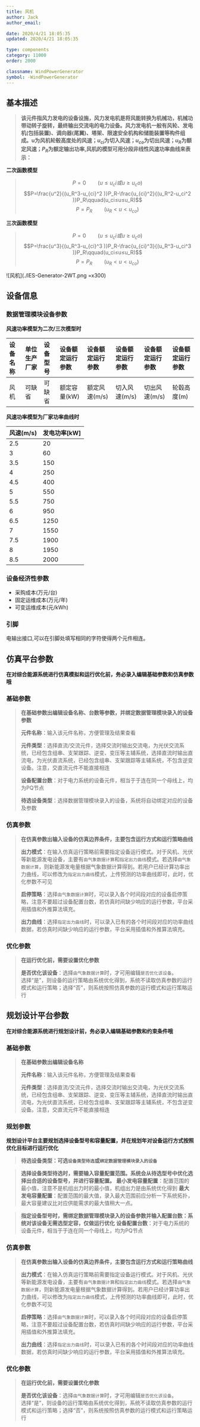 ```yaml
---
title: 风机
author: Jack
author_email:

date: 2020/4/21 18:05:35
updated: 2020/4/21 18:05:35

type: components
category: 11000
order: 2000

classname: WindPowerGenerator
symbol: -WindPowerGenerator
---
```

## 基本描述

> **该元件指风力发电的设备设施，风力发电机是将风能转换为机械功，机械功带动转子旋转，最终输出交流电的电力设备。风力发电机一般有风轮、发电机(包括装置)、调向器(尾翼)、塔架、限速安全机构和储能装置等构件组成。u为风机轮毂高度处的风速；$u_{ci}$为切入风速；$u_{co}$为切出风速；$u_R$为额定风速；$P_R$为额定输出功率,风机的模型可用分段非线性风速功率曲线来表示：**

**二次函数模型**
> $$P=0\qquad(u≤u_ci 或u≥u_co )$$
> $$P=\frac{u^2}{(u_R^3-u_{ci}^2 )}P_R-\frac{u_{ci}^2}{(u_R^2-u_ci^2 )}P_R\qquad(u_ci≤u≤u_R)$$
> $$P=P_R\qquad(u_R<u<u_{co} )$$

**三次函数模型**
> $$P=0\qquad(u≤u_ci 或u≥u_co )$$
> $$P=\frac{u^3}{(u_R^3-u_{ci}^3 )}P_R-\frac{u_{ci}^3}{(u_R^3-u_ci^3 )}P_R\qquad(u_ci≤u≤u_R)$$
> $$P=P_R\qquad(u_R<u<u_{co} )$$

![风机](./IES-Generator-2WT.png =x300)

## 设备信息

### 数据管理模块设备参数

**风速功率模型为二次/三次模型时**

| 设备名称 | 单位生产厂家 | 设备型号 | 设备额定运行参数 | 设备额定运行参数 | 设备额定运行参数 | 设备额定运行参数 | 设备额定运行参数 |
| :--- | :--- | :--- | :--- | :--- | :--- | :--- | :--- |
| 风机 | 可缺省 | 可缺省 | 额定容量(kW) | 额定风速(m/s) | 切入风速(m/s)  | 切出风速(m/s)  | 轮毂高度(m)  |

**风速功率模型为厂家功率曲线时**

| 风速(m/s) |  发电功率[kW]  |
| :--- | :--- |
| 2.5 |  20 |
| 3 |  60 |
| 3.5 |  150 |
| 4 |  250 |
| 4.5 |  400 |
| 5 |  550 |
| 5.5 |  750 |
| 6 |  950 |
| 6.5 |  1250 |
| 7 |  1550 |
| 7.5 |  1900 |
| 8 |  1950 |
| 8.5 |  2000 |

### 设备经济性参数
* 采购成本(万元/台)
* 固定运维成本(万元/年)
* 可变运维成本(元/kWh)


### 引脚

电输出接口,可以在引脚处填写相同的字符使得两个元件相连。

## 仿真平台参数

**在对综合能源系统进行仿真模拟和运行优化前，务必录入编辑基础参数和仿真参数哦**

### 基础参数

>**在基础参数出编辑设备名称、台数等参数，并绑定数据管理模块录入的设备参数**
> 
> **元件名称**：输入该元件名称，方便管理及结果查看
> 
> **元件类型**：选择直流/交流元件，选择交流时输出交流电，为光伏交流系统，已经包含组串、支架跟踪、逆变、变压等主辅系统，选择直流时输出直流电，为光伏直流系统，已经包含组串、支架跟踪等主辅系统，不包含逆变设备。注意，交直流元件不能直接相连
> 
> **设备配置台数**：对于电力系统的设备元件，相当于于连在同一个母线上，均为PQ节点
> 
> **待选设备类型**：选择数据管理模块录入的设备，系统将自动绑定对应的设备及参数



### 仿真参数

>**在仿真参数出输入设备的仿真边界条件，主要包含运行方式和运行策略曲线**
> 
> **出力模式**：在输入仿真运行策略前需要指定设备运行模式。对于风机、光伏等新能源发电设备，主要有`由气象数据计算`和`指定出力曲线`模式。若选择`由气象数据计算`，则新能源发电量根据气象数据计算得到。若用户已经计算功率出力曲线，可以修改为`指定出力曲线`模式，上传预测的功率曲线即可，此时，优化参数不可见
> 
> **启停策略**：选择`由气象数据计算`时，可以录入各个时间段对应的设备启停策略，注意不要超过设备配置台数，若仿真时间缺少响应的运行参数，平台采用插值和外推算法填充。
> 
> **出力曲线**：选择`指定出力曲线`时，可以录入已有的各个时间段对应的功率曲线数据，若仿真时间缺少响应的运行参数，平台采用插值和外推算法填充。

### 优化参数


>**在运行优化前，需要设置优化参数**
> 
> **是否优化该设备**：选择`由气象数据计算`时，才可用编辑`是否优化该设备`。  
> 选择“是”，则设备的运行策略由系统优化得到，系统不读取仿真参数的运行模式和运行策略；选择“否”，则系统按照仿真参数的运行模式和运行策略运行

## 规划设计平台参数

**在对综合能源系统进行规划设计前，务必录入编辑基础参数和约束条件哦**

### 基础参数

>**在基础参数出编辑设备名称**
> 
> **元件名称**：输入该元件名称，方便管理及结果查看
> 
> **元件类型**：选择直流/交流元件，选择交流时输出交流电，为光伏交流系统，已经包含组串、支架跟踪、逆变、变压等主辅系统，选择直流时输出直流电，为光伏直流系统，已经包含组串、支架跟踪等主辅系统，不包含逆变设备。注意，交直流元件不能直接相连

### 规划参数

**规划设计平台主要规划选择设备型号和容量配置，并在规划年对设备运行方式按照优化目标进行运行优化**

> **待选设备类型：可选`设备类型待选`或`绑定数据管理模块录入的设备`**
 
> **选择设备类型待选时，需要输入容量配置范围。系统会从待选型号中优化选择出合适的设备型号，并进行容量配置。**
> **最小发电容量配置**：配置范围的最小值，注意不是机组出力时的最小值，机组出力是由系统优化得到
> **最大发电容量配置**：配置范围的最大值，录入最大范围前应分析一下系统拓扑，最大容量建议比对应供能需求的最大值稍大一点。

> **指定设备型号时，需绑定数据管理模块录入的设备参数并输入配置台数：系统对该设备无需选型定容，仅做运行优化**
> **设备配置台数**：对于电力系统的设备元件，相当于于连在同一个母线上，均为PQ节点

### 仿真参数

>**在仿真参数出输入设备的仿真边界条件，主要包含运行方式和运行策略曲线**
> 
> **出力模式**：在输入仿真运行策略前需要指定设备运行模式。对于风机、光伏等新能源发电设备，主要有`由气象数据计算`和`指定出力曲线`模式。若选择`由气象数据计算`，则新能源发电量根据气象数据计算得到。若用户已经计算功率出力曲线，可以修改为`指定出力曲线`模式，上传预测的功率曲线即可，此时，优化参数不可见
> 
> **启停策略**：选择`由气象数据计算`时，可以录入各个时间段对应的设备启停策略，注意不要超过设备配置台数，若仿真时间缺少响应的运行参数，平台采用插值和外推算法填充。
> 
> **出力曲线**：选择`指定出力曲线`时，可以录入已有的各个时间段对应的功率曲线数据，若仿真时间缺少响应的运行参数，平台采用插值和外推算法填充。

### 优化参数


>**在运行优化前，需要设置优化参数**
> 
> **是否优化该设备**：选择`由气象数据计算`时，才可用编辑`是否优化该设备`。  
> 选择“是”，则设备的运行策略由系统优化得到，系统不读取仿真参数的运行模式和运行策略；选择“否”，则系统按照仿真参数的运行模式和运行策略运行